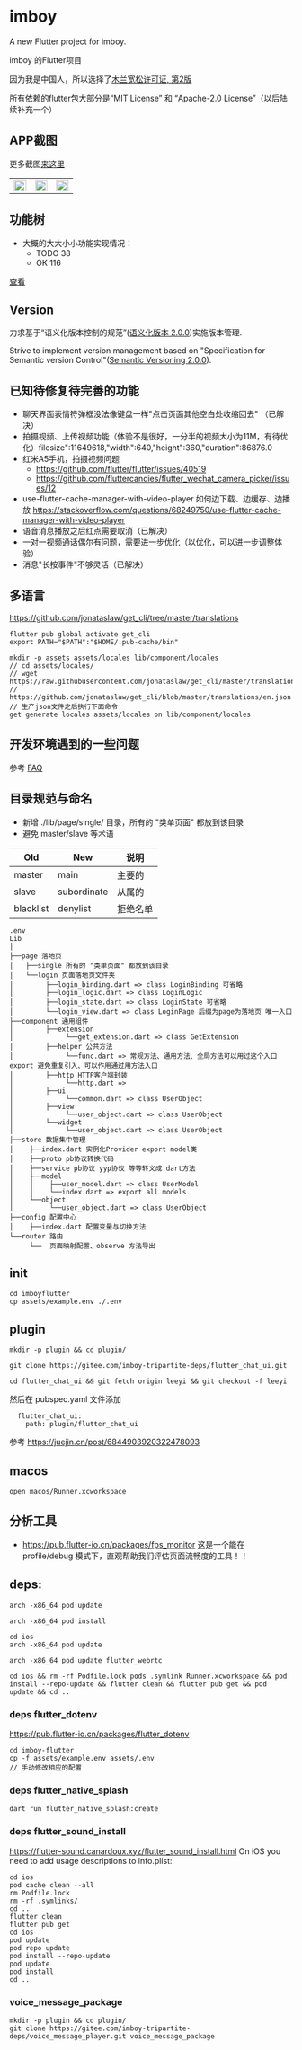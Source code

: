 # imboy

A new Flutter project for imboy.

imboy 的Flutter项目

因为我是中国人，所以选择了[木兰宽松许可证, 第2版](https://gitee.com/imboy-pub/imboy-flutter/blob/main/LICENSE)

所有依赖的flutter包大部分是“MIT License” 和 “Apache-2.0 License”（以后陆续补充一个）

## APP截图
更多截图[来这里](./doc/appui.md)

<table>
    <td width="32%">
        <img alt="" src="https://a.imboy.pub/img/20225/25_21/ca73910gph0gio9q2pg0.png?s=open&a=4e2498d2673bf43d&v=1687988290&width=600" width="100%"/>
    </td>
    <td width="32%">
        <img alt="" src="https://a.imboy.pub/img/20225/25_21/ca73cl0gph0gio9q2pp0.png?s=open&a=1ffbf5e386ad0272&v=1687988290&width=600" width="100%"/>
    </td>
    <td width="32%">
        <img alt="" src="https://a.imboy.pub/img/20225/25_22/ca73d6ogph0gio9q2psg.png?s=open&a=b2a2bd2380208f87&v=1687988290&width=600" width="100%"/>
    </td>
</table>

## 功能树

* 大概的大大小小功能实现情况：
    * TODO 38
    * OK 116

[查看](./doc/feature_0.1.0_tree.md)

## Version
力求基于“语义化版本控制的规范”([语义化版本 2.0.0](https://semver.org/lang/zh-CN/))实施版本管理.

Strive to implement version management based on "Specification for Semantic version Control"([Semantic Versioning 2.0.0](https://semver.org/)).

## 已知待修复待完善的功能
* 聊天界面表情符弹框没法像键盘一样"点击页面其他空白处收缩回去" （已解决）
* 拍摄视频、上传视频功能（体验不是很好，一分半的视频大小为11M，有待优化）filesize":11649618,"width":640,"height":360,"duration":86876.0
* 红米A5手机，拍摄视频问题
    * https://github.com/flutter/flutter/issues/40519
    * https://github.com/fluttercandies/flutter_wechat_camera_picker/issues/12
* use-flutter-cache-manager-with-video-player 如何边下载、边缓存、边播放 https://stackoverflow.com/questions/68249750/use-flutter-cache-manager-with-video-player
* 语音消息播放之后红点需要取消（已解决）
* 一对一视频通话偶尔有问题，需要进一步优化（以优化，可以进一步调整体验）
* 消息"长按事件"不够灵活（已解决）

## 多语言
https://github.com/jonataslaw/get_cli/tree/master/translations
```
flutter pub global activate get_cli
export PATH="$PATH":"$HOME/.pub-cache/bin"

mkdir -p assets assets/locales lib/component/locales
// cd assets/locales/
// wget https://raw.githubusercontent.com/jonataslaw/get_cli/master/translations/zh_CN.json
// https://github.com/jonataslaw/get_cli/blob/master/translations/en.json
// 生产json文件之后执行下面命令
get generate locales assets/locales on lib/component/locales
```

## 开发环境遇到的一些问题
参考 [FAQ](./doc/FAQ.md)

## 目录规范与命名

* 新增 ./lib/page/single/ 目录，所有的 "类单页面" 都放到该目录
* 避免 master/slave 等术语

| Old       | New         | 说明   |
|-----------|-------------|------|
| master    | main        | 主要的  |
| slave     | subordinate | 从属的  |
| blacklist | denylist    | 拒绝名单 |

```
.env
Lib
│
├──page 落地页
│   ├──single 所有的 "类单页面" 都放到该目录
│   └──login 页面落地页文件夹
│        ├──login_binding.dart => class LoginBinding 可省略
│        ├──login_logic.dart => class LoginLogic
│        ├──login_state.dart => class LoginState 可省略
│        └──login_view.dart => class LoginPage 后缀为page为落地页 唯一入口
├──component 通用组件
│        ├──extension
│             └──get_extension.dart => class GetExtension
│        ├──helper 公共方法
│             └──func.dart => 常规方法、通用方法、全局方法可以用过这个入口export 避免重复引入、可以作用通过用方法入口
│        ├──http HTTP客户端封装
│             └──http.dart =>
│        ├──ui
│             └──common.dart => class UserObject
│        ├──view
│             └──user_object.dart => class UserObject
│        └──widget
│             └──user_object.dart => class UserObject
├──store 数据集中管理
│    ├──index.dart 实例化Provider export model类
│    ├──proto pb协议转换代码
│    ├──service pb协议 yyp协议 等等转义成 dart方法
│    ├──model
│    │    ├──user_model.dart => class UserModel
│    │    └──index.dart => export all models
│    └──object
│         └──user_object.dart => class UserObject
├──config 配置中心
│    ├──index.dart 配置变量与切换方法
└──router 路由
     └──  页面映射配置、observe 方法导出

```
## init
```
cd imboyflutter
cp assets/example.env ./.env
```


## plugin

```
mkdir -p plugin && cd plugin/

git clone https://gitee.com/imboy-tripartite-deps/flutter_chat_ui.git

cd flutter_chat_ui && git fetch origin leeyi && git checkout -f leeyi

```

然后在 pubspec.yaml 文件添加
```
  flutter_chat_ui:
    path: plugin/flutter_chat_ui
```

参考 https://juejin.cn/post/6844903920322478093

## macos
```
open macos/Runner.xcworkspace

```

## 分析工具

* https://pub.flutter-io.cn/packages/fps_monitor 这是一个能在 profile/debug 模式下，直观帮助我们评估页面流畅度的工具！！


## deps:
```
arch -x86_64 pod update

arch -x86_64 pod install

```


```
cd ios
arch -x86_64 pod update

arch -x86_64 pod update flutter_webrtc

cd ios && rm -rf Podfile.lock pods .symlink Runner.xcworkspace && pod install --repo-update && flutter clean && flutter pub get && pod update && cd ..
```

### deps flutter_dotenv

https://pub.flutter-io.cn/packages/flutter_dotenv
```
cd imboy-flutter
cp -f assets/example.env assets/.env
// 手动修改相应的配置

```

### deps flutter_native_splash
```
dart run flutter_native_splash:create
```

### deps flutter_sound_install

https://flutter-sound.canardoux.xyz/flutter_sound_install.html
On iOS you need to add usage descriptions to info.plist:


```
cd ios
pod cache clean --all
rm Podfile.lock
rm -rf .symlinks/
cd ..
flutter clean
flutter pub get
cd ios
pod update
pod repo update
pod install --repo-update
pod update
pod install
cd ..
```

### voice_message_package
```
mkdir -p plugin && cd plugin/
git clone https://gitee.com/imboy-tripartite-deps/voice_message_player.git voice_message_package
```
